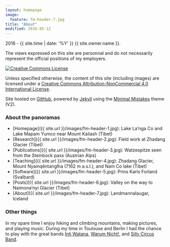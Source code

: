```yaml
---
layout: homepage
image:
  feature: fm-header-7.jpg
title: "About"
modified: 2016-05-12
---
```


<span><i class="fa fa-creative-commons"></i> 2016 - {{ site.time | date: '%Y' }} {{ site.owner.name }}.</span>

The views expressed on this site are personnal and do not necessarily represent the official positions of my employers.

<a rel="license" href="http://creativecommons.org/licenses/by-nc/4.0/"><img alt="Creative Commons License" style="border-width:0" src="https://i.creativecommons.org/l/by-nc/4.0/88x31.png" /></a><br />

Unless specified otherwise, the content of this site (including images) are licensed under a [Creative Commons Attribution-NonCommercial 4.0 International License](http://creativecommons.org/licenses/by-nc/4.0/).

Site hosted on <a href="https://pages.github.com/" rel="nofollow"> GitHub</a>, powered by <a href="http://jekyllrb.com" rel="nofollow"> Jekyll</a> using the <a href="https://mademistakes.com/work/minimal-mistakes-jekyll-theme/" rel="nofollow">Minimal Mistakes</a> theme (V2).


### About the panoramas
* [Homepage]({{ site.url }}/images/fm-header-1.jpg): Lake La’nga Co and Lake Mapam Yumco near Mount Kailash (Tibet)
* [Research]({{ site.url }}/images/fm-header-2.jpg): Field work at Zhadang Glacier (Tibet)
* [Publications]({{ site.url }}/images/fm-header-3.jpg): Watzespitze seen from the Steinbock pass (Austrian Alps)
* [Teaching]({{ site.url }}/images/fm-header-4.jpg): Zhadang Glacier, Mount Nyainqêntanglha (7162 m a.s.l.), and Nam Co lake (Tibet)
* [Software]({{ site.url }}/images/fm-header-5.jpg): Prins Karls Forland (Svalbard)
* [Posts]({{ site.url }}/images/fm-header-6.jpg): Valley on the way to Naimona’nyi Glacier (Tibet)
* [About]({{ site.url }}/images/fm-header-7.jpg): Landmannalaugar, Iceland


### Other things


In my spare time I enjoy hiking and climbing mountains, making pictures, and
playing music. During my time in Toulouse and Berlin I had the chance to play
with the great bands [Inti Watana](https://www.jamendo.com/artist/348758/inti-watana/albums), [Warum Nicht!](http://wnband.wixsite.com/warum-nicht), and
[Silly Circus Band](http://sillycircusband.bandcamp.com/).
